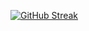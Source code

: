 [![GitHub Streak](https://streak-stats.demolab.com/?user=YUJECK=DenverCoder1)](https://git.io/streak-stats)
